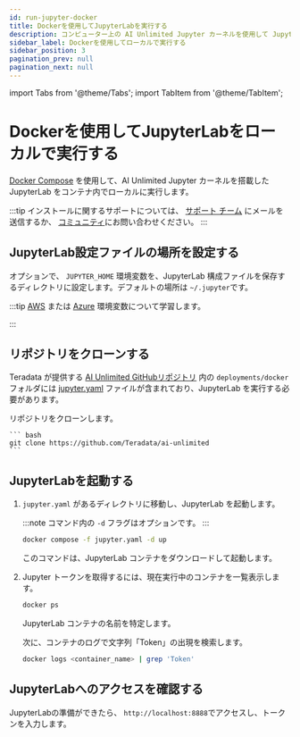 ```yaml
---
id: run-jupyter-docker
title: Dockerを使用してJupyterLabを実行する
description: コンピューター上の AI Unlimited Jupyter カーネルを使用して JupyterLab を実行する方法を学びます。
sidebar_label: Dockerを使用してローカルで実行する
sidebar_position: 3
pagination_prev: null
pagination_next: null
---
```


import Tabs from '@theme/Tabs';
import TabItem from '@theme/TabItem';


# Dockerを使用してJupyterLabをローカルで実行する

[Docker Compose](https://docs.docker.com/compose/) を使用して、AI Unlimited Jupyter カーネルを搭載した JupyterLab をコンテナ内でローカルに実行します。

:::tip
インストールに関するサポートについては、 <a href="mailto:aiunlimited.support@Teradata.com">サポート チーム</a> にメールを送信するか、 [コミュニティ](https://support.teradata.com/community?id=community_forum&sys_id=b0aba91597c329d0e6d2bd8c1253affa)にお問い合わせください。
:::


## JupyterLab設定ファイルの場所を設定する

オプションで、 `JUPYTER_HOME` 環境変数を、JupyterLab 構成ファイルを保存するディレクトリに設定します。デフォルトの場所は `~/.jupyter`です。

:::tip [AWS](https://docs.aws.amazon.com/sdkref/latest/guide/environment-variables.html) または [Azure](https://github.com/paulbouwer/terraform-azure-quickstarts-samples/blob/master/README.md#azure-authentication) 環境変数について学習します。

:::


## リポジトリをクローンする

Teradata が提供する [AI Unlimited GitHubリポジトリ](https://github.com/Teradata/ai-unlimited) 内の `deployments/docker` フォルダには [jupyter.yaml](https://github.com/Teradata/ai-unlimited/blob/develop/deployments/docker/jupyter.yaml) ファイルが含まれており、JupyterLab を実行する必要があります。 

リポジトリをクローンします。

    ``` bash
    git clone https://github.com/Teradata/ai-unlimited
	```


## JupyterLabを起動する

1. `jupyter.yaml` があるディレクトリに移動し、JupyterLab を起動します。

   :::note
	コマンド内の `-d` フラグはオプションです。
	:::

  	```bash title="Run the Docker Compose file in the background "
	docker compose -f jupyter.yaml -d up 
	```
	このコマンドは、JupyterLab コンテナをダウンロードして起動します。

2. Jupyter トークンを取得するには、現在実行中のコンテナを一覧表示します。

	```bash
	docker ps 
	```

	JupyterLab コンテナの名前を特定します。

	次に、コンテナのログで文字列「Token」の出現を検索します。

	```bash
	docker logs <container_name> | grep 'Token'
	```


## JupyterLabへのアクセスを確認する

JupyterLabの準備ができたら、 `http://localhost:8888`でアクセスし、トークンを入力します。 



